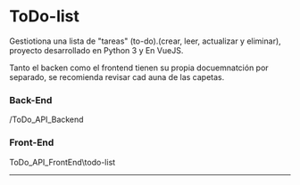 # ToDo-list

Gestiotiona una lista de "tareas" (to-do).(crear, leer, actualizar y eliminar), proyecto desarrollado en Python 3 y En VueJS. 

Tanto el backen como el frontend tienen su propia docuemnatción por separado, se recomienda revisar cad auna de las capetas.


### Back-End

/ToDo_API_Backend

### Front-End

ToDo_API_FrontEnd\todo-list


--------------------------
